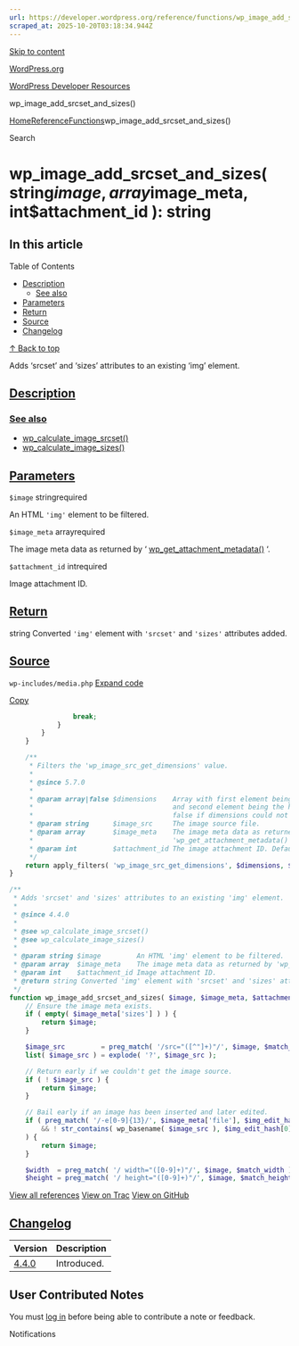 ```yaml
---
url: https://developer.wordpress.org/reference/functions/wp_image_add_srcset_and_sizes
scraped_at: 2025-10-20T03:18:34.944Z
---
```


[Skip to content](https://developer.wordpress.org/reference/functions/wp_image_add_srcset_and_sizes/#wp--skip-link--target)

[WordPress.org](https://wordpress.org/)

[WordPress Developer Resources](https://developer.wordpress.org/)

wp\_image\_add\_srcset\_and\_sizes()


[Home](https://developer.wordpress.org/)[Reference](https://developer.wordpress.org/reference/)[Functions](https://developer.wordpress.org/reference/functions/)wp\_image\_add\_srcset\_and\_sizes()

Search

# wp\_image\_add\_srcset\_and\_sizes( string$image, array$image\_meta, int$attachment\_id ): string

## In this article

Table of Contents

- [Description](https://developer.wordpress.org/reference/functions/wp_image_add_srcset_and_sizes/#description)
  - [See also](https://developer.wordpress.org/reference/functions/wp_image_add_srcset_and_sizes/#see-also)
- [Parameters](https://developer.wordpress.org/reference/functions/wp_image_add_srcset_and_sizes/#parameters)
- [Return](https://developer.wordpress.org/reference/functions/wp_image_add_srcset_and_sizes/#return)
- [Source](https://developer.wordpress.org/reference/functions/wp_image_add_srcset_and_sizes/#source)
- [Changelog](https://developer.wordpress.org/reference/functions/wp_image_add_srcset_and_sizes/#changelog)

[↑ Back to top](https://developer.wordpress.org/reference/functions/wp_image_add_srcset_and_sizes/#wp--skip-link--target)

Adds ‘srcset’ and ‘sizes’ attributes to an existing ‘img’ element.

## [Description](https://developer.wordpress.org/reference/functions/wp_image_add_srcset_and_sizes/\#description)

### [See also](https://developer.wordpress.org/reference/functions/wp_image_add_srcset_and_sizes/\#see-also)

- [wp\_calculate\_image\_srcset()](https://developer.wordpress.org/reference/functions/wp_calculate_image_srcset)
- [wp\_calculate\_image\_sizes()](https://developer.wordpress.org/reference/functions/wp_calculate_image_sizes)

## [Parameters](https://developer.wordpress.org/reference/functions/wp_image_add_srcset_and_sizes/\#parameters)

`$image` stringrequired

An HTML `'img'` element to be filtered.

`$image_meta` arrayrequired

The image meta data as returned by ‘ [wp\_get\_attachment\_metadata()](https://developer.wordpress.org/reference/functions/wp_get_attachment_metadata/) ‘.

`$attachment_id` intrequired

Image attachment ID.

## [Return](https://developer.wordpress.org/reference/functions/wp_image_add_srcset_and_sizes/\#return)

string Converted `'img'` element with `'srcset'` and `'sizes'` attributes added.

## [Source](https://developer.wordpress.org/reference/functions/wp_image_add_srcset_and_sizes/\#source)

`wp-includes/media.php`
[Expand code](https://developer.wordpress.org/reference/functions/wp_image_add_srcset_and_sizes/#)

[Copy](https://developer.wordpress.org/reference/functions/wp_image_add_srcset_and_sizes/#)

```php
				break;
			}
		}
	}

	/**
	 * Filters the 'wp_image_src_get_dimensions' value.
	 *
	 * @since 5.7.0
	 *
	 * @param array|false $dimensions    Array with first element being the width
	 *                                   and second element being the height, or
	 *                                   false if dimensions could not be determined.
	 * @param string      $image_src     The image source file.
	 * @param array       $image_meta    The image meta data as returned by
	 *                                   'wp_get_attachment_metadata()'.
	 * @param int         $attachment_id The image attachment ID. Default 0.
	 */
	return apply_filters( 'wp_image_src_get_dimensions', $dimensions, $image_src, $image_meta, $attachment_id );
}

/**
 * Adds 'srcset' and 'sizes' attributes to an existing 'img' element.
 *
 * @since 4.4.0
 *
 * @see wp_calculate_image_srcset()
 * @see wp_calculate_image_sizes()
 *
 * @param string $image         An HTML 'img' element to be filtered.
 * @param array  $image_meta    The image meta data as returned by 'wp_get_attachment_metadata()'.
 * @param int    $attachment_id Image attachment ID.
 * @return string Converted 'img' element with 'srcset' and 'sizes' attributes added.
 */
function wp_image_add_srcset_and_sizes( $image, $image_meta, $attachment_id ) {
	// Ensure the image meta exists.
	if ( empty( $image_meta['sizes'] ) ) {
		return $image;
	}

	$image_src         = preg_match( '/src="([^"]+)"/', $image, $match_src ) ? $match_src[1] : '';
	list( $image_src ) = explode( '?', $image_src );

	// Return early if we couldn't get the image source.
	if ( ! $image_src ) {
		return $image;
	}

	// Bail early if an image has been inserted and later edited.
	if ( preg_match( '/-e[0-9]{13}/', $image_meta['file'], $img_edit_hash )
		&& ! str_contains( wp_basename( $image_src ), $img_edit_hash[0] )
	) {
		return $image;
	}

	$width  = preg_match( '/ width="([0-9]+)"/', $image, $match_width ) ? (int) $match_width[1] : 0;
	$height = preg_match( '/ height="([0-9]+)"/', $image, $match_height ) ? (int) $match_height[1] : 0;

```

[View all references](https://developer.wordpress.org/reference/files/wp-includes/media.php/) [View on Trac](https://core.trac.wordpress.org/browser/tags/6.8.3/src/wp-includes/media.php#L1719) [View on GitHub](https://github.com/WordPress/wordpress-develop/blob/6.8.3/src/wp-includes/media.php#L1719-L1776)

## [Changelog](https://developer.wordpress.org/reference/functions/wp_image_add_srcset_and_sizes/\#changelog)

| Version | Description |
| --- | --- |
| [4.4.0](https://developer.wordpress.org/reference/since/4.4.0/) | Introduced. |

## User Contributed Notes

You must [log in](https://login.wordpress.org/?redirect_to=https%3A%2F%2Fdeveloper.wordpress.org%2Freference%2Ffunctions%2Fwp_image_add_srcset_and_sizes%2F) before being able to contribute a note or feedback.

Notifications